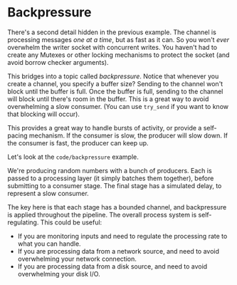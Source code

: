 # Backpressure

There's a second detail hidden in the previous example. The channel is processing messages *one at a time*, but as fast as it can. So you won't *ever* overwhelm the writer socket with concurrent writes. You haven't had to create any Mutexes or other locking mechanisms to protect the socket (and avoid borrow checker arguments).

This bridges into a topic called *backpressure*. Notice that whenever you create a channel, you specify a buffer size? Sending to the channel won't block until the buffer is full. Once the buffer is full, sending to the channel will block until there's room in the buffer. This is a great way to avoid overwhelming a slow consumer. (You can use `try_send` if you want to know that blocking will occur).

This provides a great way to handle bursts of activity, or provide a self-pacing mechanism. If the consumer is slow, the producer will slow down. If the consumer is fast, the producer can keep up.

Let's look at the `code/backpressure` example.

We're producing random numbers with a bunch of producers. Each is passed to a processing layer (it simply batches them together), before submitting to a consumer stage. The final stage has a simulated delay, to represent a slow consumer.

The key here is that each stage has a bounded channel, and backpressure is applied throughout the pipeline. The overall process system is self-regulating. This could be useful:

* If you are monitoring inputs and need to regulate the processing rate to what you can handle.
* If you are processing data from a network source, and need to avoid overwhelming your network connection.
* If you are processing data from a disk source, and need to avoid overwhelming your disk I/O.